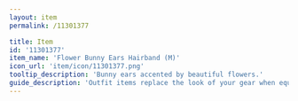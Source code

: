 ```yaml
---
layout: item
permalink: /11301377

title: Item
id: '11301377'
item_name: 'Flower Bunny Ears Hairband (M)'
icon_url: 'item/icon/11301377.png'
tooltip_description: 'Bunny ears accented by beautiful flowers.'
guide_description: 'Outfit items replace the look of your gear when equipped.'
---
```

